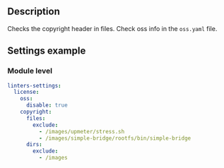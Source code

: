 ## Description

Checks the copyright header in files.
Check oss info in the `oss.yaml` file.

## Settings example

### Module level

```yaml
linters-settings:
  license:
    oss:
      disable: true
    copyright:
      files:
        exclude:
          - /images/upmeter/stress.sh
          - /images/simple-bridge/rootfs/bin/simple-bridge
      dirs:
        exclude:
          - /images
```